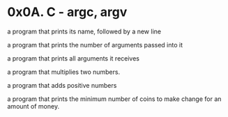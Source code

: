 # 0x0A. C - argc, argv

a program that prints its name, followed by a new line

a program that prints the number of arguments passed into it

a program that prints all arguments it receives

a program that multiplies two numbers.

a program that adds positive numbers

a program that prints the minimum number of coins to make change for an amount of money.
